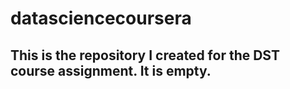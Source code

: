 # datasciencecoursera

## This is the repository I created for the DST course assignment. It is empty. 
